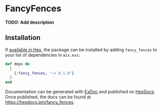 # FancyFences

**TODO: Add description**

## Installation

If [available in Hex](https://hex.pm/docs/publish), the package can be installed
by adding `fancy_fences` to your list of dependencies in `mix.exs`:

```elixir
def deps do
  [
    {:fancy_fences, "~> 0.1.0"}
  ]
end
```

Documentation can be generated with [ExDoc](https://github.com/elixir-lang/ex_doc)
and published on [HexDocs](https://hexdocs.pm). Once published, the docs can
be found at <https://hexdocs.pm/fancy_fences>.

